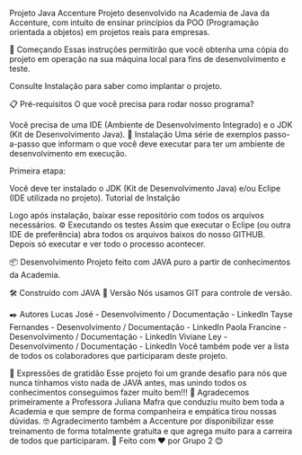 Projeto Java Accenture
Projeto desenvolvido na Academia de Java da Accenture, com intuito de ensinar princípios da POO (Programação orientada a objetos) em projetos reais para empresas.

🚀 Começando
Essas instruções permitirão que você obtenha uma cópia do projeto em operação na sua máquina local para fins de desenvolvimento e teste.

Consulte Instalação para saber como implantar o projeto.

📋 Pré-requisitos
O que você precisa para rodar nosso programa?

Você precisa de uma IDE (Ambiente de Desenvolvimento Integrado) e o JDK (Kit de Desenvolvimento Java).
🔧 Instalação
Uma série de exemplos passo-a-passo que informam o que você deve executar para ter um ambiente de desenvolvimento em execução.

Primeira etapa:

Você deve ter instalado o JDK (Kit de Desenvolvimento Java) e/ou Eclipe (IDE utilizada no projeto).
Tutorial de Instalção

Logo após instalação, baixar esse repositório com todos os arquivos necessários.
⚙️ Executando os testes
Assim que executar o Eclipe (ou outra IDE de preferência) abra todos os arquivos baixos do nosso GITHUB. Depois só executar e ver todo o processo acontecer.

📦 Desenvolvimento
Projeto feito com JAVA puro a partir de conhecimentos da Academia.

🛠️ Construído com
JAVA
📌 Versão
Nós usamos GIT para controle de versão.

✒️ Autores
Lucas José - Desenvolvimento / Documentação - LinkedIn
Tayse Fernandes - Desenvolvimento / Documentação - LinkedIn
Paola Francine - Desenvolvimento / Documentação - LinkedIn
Viviane Ley - Desenvolvimento / Documentação - LinkedIn
Você também pode ver a lista de todos os colaboradores que participaram deste projeto.

🎁 Expressões de gratidão
Esse projeto foi um grande desafio para nós que nunca tínhamos visto nada de JAVA antes, mas unindo todos os conhecimentos conseguimos fazer muito bem!!! 📢
Agradecemos primeiramente a Professora Juliana Mafra que conduziu muito bem toda a Academia e que sempre de forma companheira e empática tirou nossas dúvidas. 🤓
Agradecimento também a Accenture por disponibilizar esse treinamento de forma totalmente gratuita e que agrega muito para a carreira de todos que participaram. 🥳
Feito com ❤️ por Grupo 2 😊
